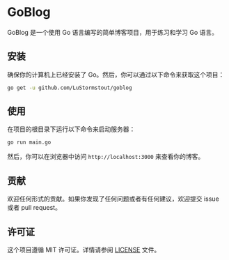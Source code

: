 # GoBlog

GoBlog 是一个使用 Go 语言编写的简单博客项目，用于练习和学习 Go 语言。

## 安装

确保你的计算机上已经安装了 Go。然后，你可以通过以下命令来获取这个项目：

```bash
go get -u github.com/LuStormstout/goblog
```

## 使用

在项目的根目录下运行以下命令来启动服务器：

```bash
go run main.go
```

然后，你可以在浏览器中访问 `http://localhost:3000` 来查看你的博客。

## 贡献

欢迎任何形式的贡献。如果你发现了任何问题或者有任何建议，欢迎提交 issue 或者 pull request。

## 许可证

这个项目遵循 MIT 许可证。详情请参阅 [LICENSE](LICENSE) 文件。